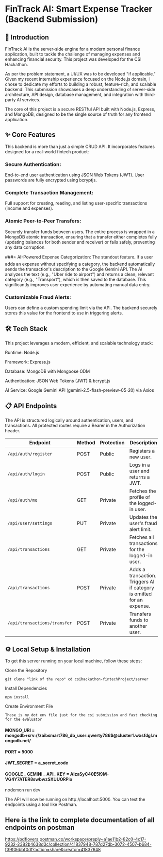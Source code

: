 # FinTrack AI: Smart Expense Tracker (Backend Submission)

## 🚀 Introduction
FinTrack AI is the server-side engine for a modern personal finance application, built to tackle the challenge of managing expenses and enhancing financial security. This project was developed for the CSI Hackathon.

As per the problem statement, a UI/UX was to be developed "if applicable." Given my recent internship experience focused on the Node.js domain, I chose to dedicate my efforts to building a robust, feature-rich, and scalable backend. This submission showcases a deep understanding of server-side architecture, API design, database management, and integration with third-party AI services.

The core of this project is a secure RESTful API built with Node.js, Express, and MongoDB, designed to be the single source of truth for any frontend application.

## ✨ Core Features
This backend is more than just a simple CRUD API. It incorporates features designed for a real-world fintech product:

### Secure Authentication: 
End-to-end user authentication using JSON Web Tokens (JWT). User passwords are fully encrypted using bcryptjs.

### Complete Transaction Management:
Full support for creating, reading, and listing user-specific transactions (income and expenses).

### Atomic Peer-to-Peer Transfers:
Securely transfer funds between users. The entire process is wrapped in a MongoDB atomic transaction, ensuring that a transfer either completes fully (updating balances for both sender and receiver) or fails safely, preventing any data corruption.

###⭐ AI-Powered Expense Categorization:
The standout feature. If a user adds an expense without specifying a category, the backend automatically sends the transaction's description to the Google Gemini API. The AI analyzes the text (e.g., "Uber ride to airport") and returns a clean, relevant category (e.g., "Transport"), which is then saved to the database. This significantly improves user experience by automating manual data entry.

### Customizable Fraud Alerts:
Users can define a custom spending limit via the API. The backend securely stores this value for the frontend to use in triggering alerts.

## 🛠️ Tech Stack
This project leverages a modern, efficient, and scalable technology stack:

Runtime: Node.js

Framework: Express.js

Database: MongoDB with Mongoose ODM

Authentication: JSON Web Tokens (JWT) & bcrypt.js

AI Service: Google Gemini API (gemini-2.5-flash-preview-05-20) via Axios

## 📋 API Endpoints

The API is structured logically around authentication, users, and transactions. All protected routes require a Bearer <token> in the Authorization header.

| Endpoint                 | Method | Protection | Description                                                                 |
|---------------------------|--------|------------|-----------------------------------------------------------------------------|
| `/api/auth/register`      | POST   | Public     | Registers a new user.                                                       |
| `/api/auth/login`         | POST   | Public     | Logs in a user and returns a JWT.                                           |
| `/api/auth/me`            | GET    | Private    | Fetches the profile of the logged-in user.                                  |
| `/api/user/settings`     | PUT    | Private    | Updates the user's fraud alert limit.                                       |
| `/api/transactions`       | GET    | Private    | Fetches all transactions for the logged-in user.                            |
| `/api/transactions`       | POST   | Private    | Adds a transaction. Triggers AI if category is omitted for an expense.      |
| `/api/transactions/transfer` | POST | Private   | Transfers funds to another user.                                            |

## ⚙️ Local Setup & Installation
To get this server running on your local machine, follow these steps:

Clone the Repository

`git clone "link of the repo"
cd csihackathon-fintechProject/server`

Install Dependencies

``npm install``

Create Environment File

`These is my dot env file just for the csi submission and fast checking for the evaluator`

#### MONGO_URI = mongodb+srv://zaibsmart786_db_user:qwerty786$@cluster1.wxsfdgl.mongodb.net/
#### PORT = 5000
#### JWT_SECRET = a_secret_code 
#### GOOGLE _ GEMINI _ API_ KEY = AIzaSyC40E5I9M-VG4Y7ATER8swbwzSXUUORPio

nodemon run dev

The API will now be running on http://localhost:5000. You can test the endpoints using a tool like Postman.

## Here is the link to complete documentation of all endpoints on postman

https://pdflovers.postman.co/workspace/preply~a1ae11b2-82c0-4c17-9232-2382b4638d3c/collection/41837948-787d27db-3072-4507-b684-f39f06bbf0df?action=share&creator=41837948
